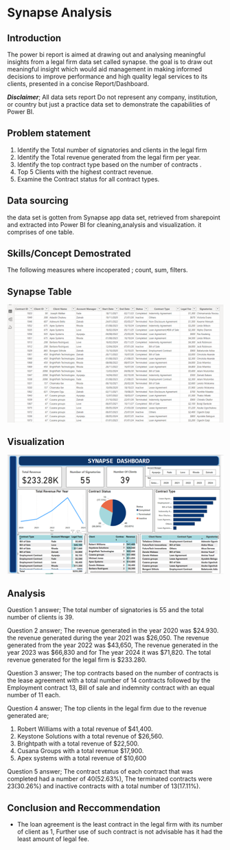 # Synapse Analysis

## Introduction
The power bi report is aimed at drawing out and analysing meaningful insights from a legal firm data set called synapse. the goal is to draw out meaningful insight which would aid management in making informed decisions to improve performance and high quality legal services to its clients, presented in a concise Report/Dashboard.

**_Disclaimer_**; All data sets report Do not represent any company, institution, or country but just a practice data set to demonstrate the capabilities of Power BI.

## Problem statement
1.	Identify the Total number of signatories and clients in the legal firm
2.	Identify the Total revenue generated from the legal firm per year.
3.	Identify the top contract type based on the number of contracts .
4.	Top 5 Clients with the highest contract revenue.
5.	Examine the Contract status for all contract types.

## Data sourcing
the data set is gotten from Synapse app data set, retrieved from sharepoint and extracted into Power BI for cleaning,analysis and visualization. it comprises of one table.

## Skills/Concept Demostrated
The following measures where incoperated ; count, sum, filters.

## Synapse Table

![](Synapsetable.png)

## Visualization

![](synapse.png)

## Analysis

Question 1 answer; The total number of signatories is 55 and the total number of clients is 39.

Question 2 answer;
 The revenue generated in the year 2020 was $24.930. the revenue generated during the year 2021 was $26,050. The revenue generated from the year 2022 was $43,650, The revenue generated in the year 2023 was $66,830 and for The year 2024 it was $71,820. The total revenue generated for the legal firm is $233.280.

Question 3 answer; 
The top contracts based on the number of contracts is the lease agreement with a total number of 14 contracts followed by the Employment contract 13, Bill of sale and indemnity contract with an equal number of 11 each.

Question 4 answer;
The top clients in the legal firm due to the revenue generated are;
1.	Robert Williams with a total revenue of $41,400.
2.	Keystone Solutions with a total revenue of $26,560.
3.	Brightpath with a total revenue of $22,500.
4.	Cusana Groups with a total revenue $17,900.
5.	Apex systems with a total revenue of $10,600

Question 5 answer;
The contract status of each contract that was completed had a number of 40(52.63%), The terminated contracts were 23(30.26%) and inactive contracts with a total number of 13(17.11%).

## Conclusion and Reccommendation
- The loan agreement is the least contract in the legal firm with its number of client as 1, Further use of such contract is not advisable has it had the least amount of legal fee.


